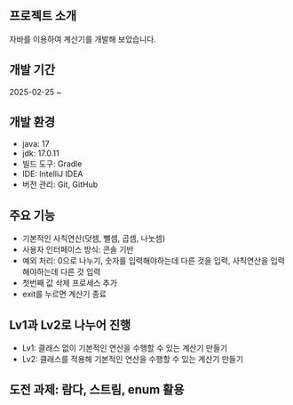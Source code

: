 ## 프로젝트 소개
자바를 이용하여 계산기를 개발해 보았습니다.

## 개발 기간
2025-02-25 ~

## 개발 환경
- java: 17
- jdk: 17.0.11
- 빌드 도구: Gradle
- IDE: IntelliJ IDEA
- 버전 관리: Git, GitHub

## 주요 기능
- 기본적인 사칙연산(덧셈, 뺄셈, 곱셈, 나눗셈)
- 사용자 인터페이스 방식: 콘솔 기반
- 예외 처리: 0으로 나누기, 숫자를 입력해야하는데 다른 것을 입력, 사칙연산을 입력해야하는데 다른 것 입력
- 첫번째 값 삭제 프로세스 추가
- exit를 누르면 계산기 종료

## Lv1과 Lv2로 나누어 진행
- Lv1: 클래스 없이 기본적인 연산을 수행할 수 있는 계산기 만들기
- Lv2: 클래스를 적용해 기본적인 연산을 수행할 수 있는 계산기 만들기

## 도전 과제: 람다, 스트림, enum 활용
